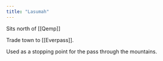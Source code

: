 ```yaml
---
title: "Lasumah"
---
```


Sits north of [[Qemp]]

Trade town to [[Everpass]].

Used as a stopping point for the pass through the mountains. 